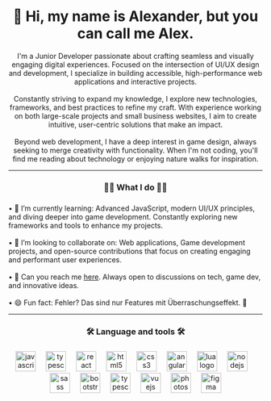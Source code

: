 <h1 align="center">👋 Hi, my name is Alexander, but you can call me Alex.</h1>

<p align="center">I'm a Junior Developer passionate about crafting seamless and visually engaging digital experiences. Focused on the intersection of UI/UX design and development, I specialize in building accessible, high-performance web applications and interactive projects.<br>
<br>Constantly striving to expand my knowledge, I explore new technologies, frameworks, and best practices to refine my craft. With experience working on both large-scale projects and small business websites, I aim to create intuitive, user-centric solutions that make an impact.<br>
<br>Beyond web development, I have a deep interest in game design, always seeking to merge creativity with functionality. When I'm not coding, you'll find me reading about technology or enjoying nature walks for inspiration. </p>

---

<h3 align="center">👨‍💻 What I do 👨‍💻</h3>

###

<p align="left">
• 📖 I’m currently learning: Advanced JavaScript, modern UI/UX principles, and diving deeper into game development. Constantly exploring new frameworks and tools to enhance my projects.<br>
<br>
• 👀 I’m looking to collaborate on: Web applications, Game development projects, and open-source contributions that focus on creating engaging and performant user experiences.<br>
<br>
• 📩 Can you reach me <a href="https://alexgdevx.github.io/Alexander-Frontend-Game-Developer/" target="_blank">here</a>. Always open to discussions on tech, game dev, and innovative ideas.<br>
<br>
  • 😄 Fun fact: Fehler? Das sind nur Features mit Überraschungseffekt. 🤙</p>

---

<h3 align="center">🛠 Language and tools 🛠</h3>

###

<div align="center">
  <img src="https://cdn.jsdelivr.net/gh/devicons/devicon/icons/javascript/javascript-original.svg" height="40" alt="javascript logo"  />
  <img width="12" />
  <img src="https://cdn.jsdelivr.net/gh/devicons/devicon/icons/typescript/typescript-original.svg" height="40" alt="typescript logo"  />
  <img width="12" />
  <img src="https://cdn.jsdelivr.net/gh/devicons/devicon/icons/react/react-original.svg" height="40" alt="react logo"  />
  <img width="12" />
  <img src="https://cdn.jsdelivr.net/gh/devicons/devicon/icons/html5/html5-original.svg" height="40" alt="html5 logo"  />
  <img width="12" />
  <img src="https://cdn.jsdelivr.net/gh/devicons/devicon/icons/css3/css3-original.svg" height="40" alt="css3 logo"  />
  <img width="12" />
  <img src="https://cdn.jsdelivr.net/gh/devicons/devicon/icons/angularjs/angularjs-original.svg" height="40" alt="angularjs logo"  />
  <img width="12" />
  <img src="https://cdn.jsdelivr.net/gh/devicons/devicon/icons/lua/lua-original.svg" height="40" alt="lua logo"  />
  <img width="12" />
  <img src="https://cdn.jsdelivr.net/gh/devicons/devicon/icons/nodejs/nodejs-original.svg" height="40" alt="nodejs logo"  />
  <img width="12" />
  <img src="https://cdn.jsdelivr.net/gh/devicons/devicon/icons/sass/sass-original.svg" height="40" alt="sass logo"  />
  <img width="12" />
  <img src="https://cdn.jsdelivr.net/gh/devicons/devicon/icons/bootstrap/bootstrap-original.svg" height="40" alt="bootstrap logo"  />
  <img width="12" />
  <img src="https://cdn.jsdelivr.net/gh/devicons/devicon/icons/typescript/typescript-original.svg" height="40" alt="typescript logo"  />
  <img width="12" />
  <img src="https://cdn.jsdelivr.net/gh/devicons/devicon/icons/vuejs/vuejs-original.svg" height="40" alt="vuejs logo"  />
  <img width="12" />
  <img src="https://cdn.jsdelivr.net/gh/devicons/devicon/icons/photoshop/photoshop-plain.svg" height="40" alt="photoshop logo"  />
  <img width="12" />
  <img src="https://cdn.jsdelivr.net/gh/devicons/devicon/icons/figma/figma-original.svg" height="40" alt="figma logo"  />
</div>
